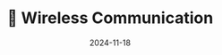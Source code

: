 ---
layout: post
title: 📶 Wireless Communication
date: 2024-11-18
categories: [INSA]
image: /assets/covers/energy.png
---